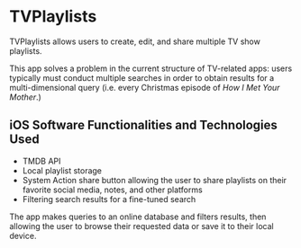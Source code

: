 # TVPlaylists
TVPlaylists allows users to create, edit, and share multiple TV show playlists.

This app solves a problem in the current structure of TV-related apps: users typically must conduct multiple searches in order to obtain results for a multi-dimensional query (i.e. every Christmas episode of _How I Met Your Mother_.)

iOS Software Functionalities and Technologies Used
------
	
* TMDB API
* Local playlist storage
* System Action share button allowing the user to share playlists on their favorite social media, notes, and other platforms
* Filtering search results for a fine-tuned search

The app makes queries to an online database and filters results, then allowing the user to browse their requested data or save it to their local device. 
